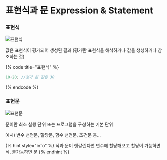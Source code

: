 # 표현식과 문 Expression & Statement

### 표현식

![표현식](../.gitbook/assets/표현식.PNG)

값은 표현식이 평가되어 생성된 결과 (평가란 표현식을 해석하거나 값을 생성하거나 참조하는 것)

{% code title="표현식" %}
```javascript
10+20; //평가 된 값은 30
```
{% endcode %}

### 표현문

![표현문](../.gitbook/assets/표현문.PNG)

문이란 최소 실행 단위 또는 프로그램을 구성하는 기본 단위

예시) 변수 선언문, 할당문, 함수 선언문, 조건문 등...



{% hint style="info" %}
식과 문이 헷갈린다면 변수에 할당해보고 할당이 가능하면 식, 불가능하면 문
{% endhint %}

